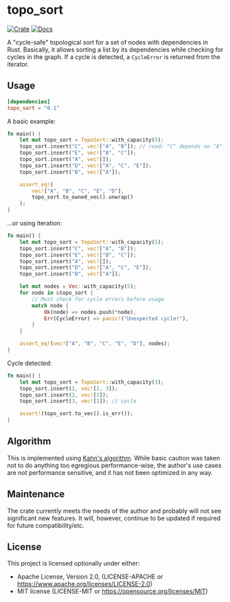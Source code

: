 # topo_sort

[![Crate](https://img.shields.io/crates/v/topo_sort?style=for-the-badge)](https://crates.io/crates/topo_sort)
[![Docs](https://img.shields.io/docsrs/topo_sort?style=for-the-badge)](https://docs.rs/topo_sort)

A "cycle-safe" topological sort for a set of nodes with dependencies in Rust.
Basically, it allows sorting a list by its dependencies while checking for
cycles in the graph. If a cycle is detected, a `CycleError` is returned from the
iterator.

## Usage

```toml
[dependencies]
topo_sort = "0.1"
```

A basic example:

```rust
fn main() {
    let mut topo_sort = TopoSort::with_capacity(5);
    topo_sort.insert("C", vec!["A", "B"]); // read: "C" depends on "A" and "B"
    topo_sort.insert("E", vec!["B", "C"]);
    topo_sort.insert("A", vec![]);
    topo_sort.insert("D", vec!["A", "C", "E"]);
    topo_sort.insert("B", vec!["A"]);

    assert_eq!(
        vec!["A", "B", "C", "E", "D"],
        topo_sort.to_owned_vec().unwrap()
    );
}
```

...or using iteration:

```rust
fn main() {
    let mut topo_sort = TopoSort::with_capacity(5);
    topo_sort.insert("C", vec!["A", "B"]);
    topo_sort.insert("E", vec!["B", "C"]);
    topo_sort.insert("A", vec![]);
    topo_sort.insert("D", vec!["A", "C", "E"]);
    topo_sort.insert("B", vec!["A"]);

    let mut nodes = Vec::with_capacity(5);
    for node in &topo_sort {
        // Must check for cycle errors before usage
        match node {
            Ok(node) => nodes.push(*node),
            Err(CycleError) => panic!("Unexpected cycle!"),
        }
    }

    assert_eq!(vec!["A", "B", "C", "E", "D"], nodes);
}
```

Cycle detected:

```rust
fn main() {
    let mut topo_sort = TopoSort::with_capacity(3);
    topo_sort.insert(1, vec![2, 3]);
    topo_sort.insert(2, vec![3]);
    topo_sort.insert(3, vec![1]); // cycle

    assert!(topo_sort.to_vec().is_err());
}
```

## Algorithm

This is implemented
using [Kahn's algorithm](https://en.wikipedia.org/wiki/Topological_sorting).
While basic caution was taken not to do anything too egregious performance-wise,
the author's use cases are not performance sensitive, and it has not been
optimized in any way.

## Maintenance

The crate currently meets the needs of the author and probably will not see
significant new features. It will, however, continue to be updated if required
for future compatibility/etc.

## License

This project is licensed optionally under either:

* Apache License, Version 2.0, (LICENSE-APACHE
  or https://www.apache.org/licenses/LICENSE-2.0)
* MIT license (LICENSE-MIT or https://opensource.org/licenses/MIT)

